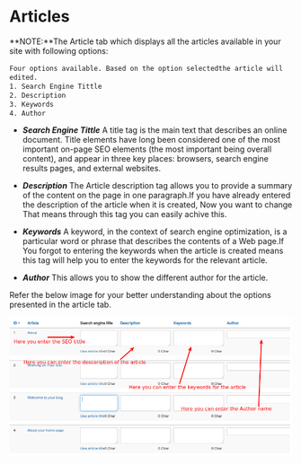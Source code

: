 # Articles

**NOTE:**The Article tab which displays all the articles available in your site with following options:

    Four options available. Based on the option selectedthe article will edited.
    1. Search Engine Tittle
    2. Description
    3. Keywords
    4. Author

* ***Search Engine Tittle***
A title tag is the main text that describes an online document. Title elements have long been considered one of the most important on-page SEO elements (the most important being overall content), and appear in three key places: browsers, search engine results pages, and external websites.

* ***Description***
The Article description tag allows you to provide a summary of the content on the page in one paragraph.If you have already entered the description of the article when it is created, Now you want to change That means through this tag you can easily achive this.

* ***Keywords***
A keyword, in the context of search engine optimization, is a particular word or phrase that describes the contents of a Web page.If You forgot to entering the keywords when the article is created means this tag will help you to enter the keywords for the relevant article.

* ***Author***
This allows you to show the different author for the article.

Refer the below image for your better understanding about the options presented in the article tab.

 ![Article Tab](./assets/images/Selection_02.png)